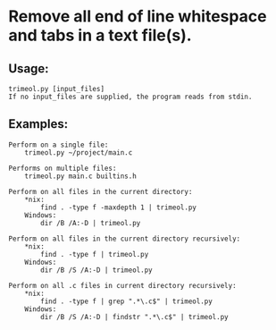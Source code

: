 # Remove all end of line whitespace and tabs in a text file(s).

## Usage:
    trimeol.py [input_files]
    If no input_files are supplied, the program reads from stdin.

## Examples:
    Perform on a single file:
        trimeol.py ~/project/main.c

    Performs on multiple files:
        trimeol.py main.c builtins.h

    Perform on all files in the current directory:
        *nix:
            find . -type f -maxdepth 1 | trimeol.py
        Windows:
            dir /B /A:-D | trimeol.py

    Perform on all files in the current directory recursively:
        *nix:
            find . -type f | trimeol.py
        Windows:
            dir /B /S /A:-D | trimeol.py

    Perform on all .c files in current directory recursively:
        *nix:
            find . -type f | grep ".*\.c$" | trimeol.py
        Windows:
            dir /B /S /A:-D | findstr ".*\.c$" | trimeol.py
